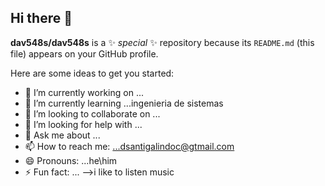 ## Hi there 👋

**dav548s/dav548s** is a ✨ _special_ ✨ repository because its `README.md` (this file) appears on your GitHub profile.

Here are some ideas to get you started:

- 🔭 I’m currently working on ...
- 🌱 I’m currently learning ...ingenieria de sistemas
- 👯 I’m looking to collaborate on ...
- 🤔 I’m looking for help with ...
- 💬 Ask me about ...
- 📫 How to reach me: ...dsantigalindoc@gtmail.com
- 😄 Pronouns: ...he\him
- ⚡ Fun fact: ...
-->i like to listen music
